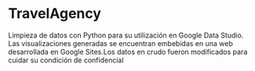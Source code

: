 # TravelAgency
Limpieza de datos con Python para su utilización en Google Data Studio.  Las visualizaciones generadas se encuentran embebidas en una web desarrollada en Google Sites.Los datos en crudo fueron modificados para cuidar su condición de confidencial 
